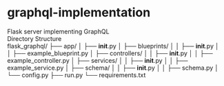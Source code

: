 # graphql-implementation

Flask server implementing GraphQL
<br />
Directory Structure
<br />
flask_graphql/
├── app/
│ ├── **init**.py
│ ├── blueprints/
│ │ ├── **init**.py
│ │ ├── example_blueprint.py
│ ├── controllers/
│ │ ├── **init**.py
│ │ ├── example_controller.py
│ ├── services/
│ │ ├── **init**.py
│ │ ├── example_service.py
│ ├── schema/
│ │ ├── **init**.py
│ │ ├── schema.py
│ └── config.py
├── run.py
└── requirements.txt
